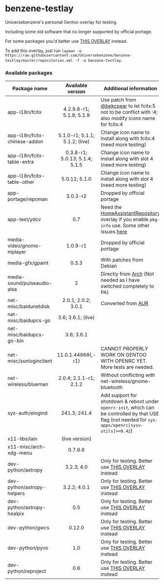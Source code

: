 # benzene-testlay
Universebenzene's personal Gentoo overlay for testing.

Including some old software that no longer supported by official portage.

For some packages you'd better use [THIS OVERLAY](https://github.com/Universebenzene/benzene-overlay) instead.

To add this overlay, just run `layman -o https://raw.githubusercontent.com/Universebenzene/benzene-testlay/master/repositories.xml -f -a benzene-testlay`.

### Available packages

Package name | Available version | Additional information
------------ | :---------------: | ----------------------
app-i18n/fcitx               | 4.2.9.8-r1; 5.1.8; 5.1.9       | Use patch from [@bekcpear](https://github.com/bekcpear) to let fcitx:5 not to be conflict with :4; also modify icons name for fcitx:4
app-i18n/fcitx-chinese-addon | 5.1.0-r1; 5.1.1; 5.1.2; (live) | Change icon name to install along with fcitx:4 (need more testing)
app-i18n/fcitx-table-extra   | 0.3.8-r1; 5.0.13; 5.1.4; 5.1.5 | Change icon name to install along with slot 4 (need more testing)
app-i18n/fcitx-table-other   | 5.0.11; 5.1.0                  | Change icon name to install along with slot 4 (need more testing)
app-portage/repoman          | 3.0.3-r2                       | Dropped by official portage
app-text/ydcv                | 0.7                            | Need the [HomeAssistantRepository](https://git.edevau.net/onkelbeh/HomeAssistantRepository) overlay if you enable `pkg-info` use. Some other issues [here](https://forums.gentoo.org/viewtopic-p-8352006.html)
media-video/gnome-mplayer    | 1.0.9-r1                       | Dropped by official portage
media-gfx/gpaint             | 0.3.3                          | With patches from Debian
media-sound/pulseaudio-alsa  | 2                              | Directly from [Arch](https://www.archlinux.org/packages/extra/any/pulseaudio-alsa) (Not needed as I have switched completely to PA)
net-misc/baidunetdisk        | 2.0.1; 2.0.2; 3.0.1            | Converted from [AUR](https://aur.archlinux.org/packages/baidunetdisk-bin)
net-misc/baidupcs-go         | 3.6; 3.6.1; (live)             |
net-misc/baidupcs-go-bin     | 3.6; 3.6.1                     |
net-misc/sunloginclient      | 11.0.1.44968{,-r1}             | CANNOT PROPERLY WORK ON GENTOO WITH OPENRC YET. More tests are needed.
net-wireless/blueman         | 2.0.4; 2.1.1-r1; 2.1.2         | Without conflicting with net-wireless/gnome-bluetooth
sys-auth/elogind             | 241.3; 241.4                   | Add support for shotdown & reboot under `openrc-init`, which can be controlled by that USE flag (not needed for `sys-apps/openrc[sysv-utils]>=0.42`)
x11-libs/lain                | (live version)                 |
x11-misc/arch-xdg-menu       | 0.7.6.6                        |
dev-python/astropy           | 3.2.3; 4.0                     | Only for testing. Better use [THIS OVERLAY](https://github.com/Universebenzene/benzene-overlay#benzene-overlay) instead
dev-python/astropy-helpers   | 3.2.2; 4.0.1                   | Only for testing. Better use [THIS OVERLAY](https://github.com/Universebenzene/benzene-overlay#benzene-overlay) instead
dev-python/astropy-healpix   | 0.5                            | Only for testing. Better use [THIS OVERLAY](https://github.com/Universebenzene/benzene-overlay#benzene-overlay) instead
dev-python/gwcs              | 0.12.0                         | Only for testing. Better use [THIS OVERLAY](https://github.com/Universebenzene/benzene-overlay#benzene-overlay) instead
dev-python/pyvo              | 1.0                            | Only for testing. Better use [THIS OVERLAY](https://github.com/Universebenzene/benzene-overlay#benzene-overlay) instead
dev-python/reproject         | 0.6                            | Only for testing. Better use [THIS OVERLAY](https://github.com/Universebenzene/benzene-overlay#benzene-overlay) instead
